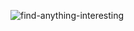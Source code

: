 ![find-anything-interesting](https://user-images.githubusercontent.com/23289982/210196426-8b79d1c9-09bd-480d-8e7c-d4e03a0508d2.jpg)
